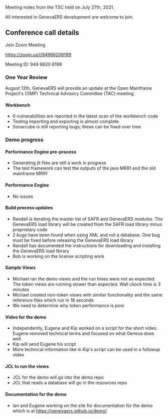 Meeting notes from the TSC held on July 27th, 2021. 
 
All interested in GenevaERS development are welcome to join.
 
## Conference call details
 
Join Zoom Meeting
 
https://zoom.us/j/94966206199
 
Meeting ID: 949 6620 6199
 
### One Year Review ###
August 12th, GenevaERS will provide an update at the Open Mainframe Project's (OMP) Technical Advisory Committee (TAC) meeting.

#### Workbench ####
* 0 vulnerabilities are reported in the latest scan of the workbench code
* Testing importing and exporting is almost complete
* Sonarcube is still reporting bugs; these can be fixed over time
### Demo progress 
 
#### Performance Engine pre-process 
* Generating jlt files are still a work  in progress
* The test framework can test the outputs of the java MR91 and the old mainframe MR91
 
####  Performance Engine ####
* No issues
 
#### Build process updates ####
* Randall is iterating the master list of SAFR and GenevaERS modules. The GenevaERS load library will be created from the SAFR load library minus proprietary code
* 2 bugs have been found when using XML and not a database. One bug must be fixed before releasing the GenevaERS load library
* Randall has documented the instructions for downloading and installing the GenevaERS load library 
* Bob is working on the license scripting work
  
#### Sample Views ####
* Michael ran the demo views and the run times were not as expected. The token views are running slower than expected. Wall ckock time is 3 minutes
* Michael created non-token views with similar functionality and the same reference files which run in 18 seconds
* We need to determine why token performance is poor
 
#### Video for the demo ####
* Independently, Eugene and Kip worked on a script for the short video. Eugene removed technical terms and focused on what Geneva does well
* Kip will send Eugene his script 
* More technical information like in Kip's script can be used in a followup video
 
#### JCL to run the views ####
* JCL for the demo will go into the demo repo
* JCL that reads a database will go in the resources repo
 
#### Documentation for the demo ####
* Ian and Eugene working on the site for documentation for the demo which is at https://genevaers.github.io/demo/
